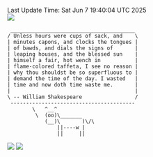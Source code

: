 Last Update Time: 
Sat Jun  7 19:40:04 UTC 2025
<br>![](https://img.shields.io/badge/%E5%A4%A7%E5%AE%B6-%E5%AE%89%E5%AE%89-green)<br>
```
 ________________________________________
/ Unless hours were cups of sack, and    \
| minutes capons, and clocks the tongues |
| of bawds, and dials the signs of       |
| leaping houses, and the blessed sun    |
| himself a fair, hot wench in           |
| flame-colored taffeta, I see no reason |
| why thou shouldst be so superfluous to |
| demand the time of the day. I wasted   |
| time and now doth time waste me.       |
|                                        |
\ -- William Shakespeare                 /
 ----------------------------------------
        \   ^__^
         \  (oo)\_______
            (__)\       )\/\
                ||----w |
                ||     ||
```
![](https://github-readme-stats.vercel.app/api?username=chenlitw)
![](https://github-readme-stats.vercel.app/api/top-langs/?username=chenlitw)
